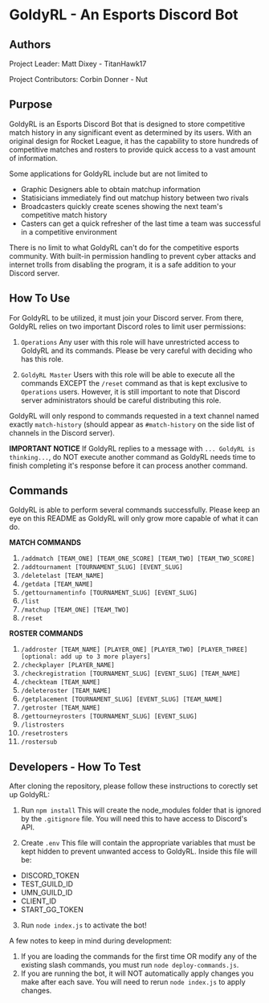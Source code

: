# GoldyRL - An Esports Discord Bot

## Authors
Project Leader: 
Matt Dixey - TitanHawk17

Project Contributors:
Corbin Donner - Nut

## Purpose
GoldyRL is an Esports Discord Bot that is designed to store competitive match history in any significant event as determined by its users. With an original design for Rocket League, it has the capability to store hundreds of competitive matches and rosters to provide quick access to a vast amount of information.

Some applications for GoldyRL include but are not limited to
 - Graphic Designers able to obtain matchup information
 - Statisicians immediately find out matchup history between two rivals
 - Broadcasters quickly create scenes showing the next team's competitive match history
 - Casters can get a quick refresher of the last time a team was successful in a competitive environment

There is no limit to what GoldyRL can't do for the competitive esports community. With built-in permission handling to prevent cyber attacks and internet trolls from disabling the program, it is a safe addition to your Discord server.

## How To Use
For GoldyRL to be utilized, it must join your Discord server. From there, GoldyRL relies on two important Discord roles to limit user permissions:

1. `Operations`
Any user with this role will have unrestricted access to GoldyRL and its commands. Please be very careful with deciding who has this role.

2. `GoldyRL Master`
Users with this role will be able to execute all the commands EXCEPT the `/reset` command as that is kept exclusive to `Operations` users. However, it is still important to note that Discord server administrators should be careful distributing this role.

GoldyRL will only respond to commands requested in a text channel named exactly `match-history` (should appear as `#match-history` on the side list of channels in the Discord server). 

__IMPORTANT NOTICE__
If GoldyRL replies to a message with `... GoldyRL is thinking...`, do NOT execute another command as GoldyRL needs time to finish completing it's response before it can process another command.

## Commands
GoldyRL is able to perform several commands successfully. Please keep an eye on this README as GoldyRL will only grow more capable of what it can do.

__MATCH COMMANDS__
1. `/addmatch [TEAM_ONE] [TEAM_ONE_SCORE] [TEAM_TWO] [TEAM_TWO_SCORE]`
2. `/addtournament [TOURNAMENT_SLUG] [EVENT_SLUG]`
3. `/deletelast [TEAM_NAME]`
4. `/getdata [TEAM_NAME]`
5. `/gettournamentinfo [TOURNAMENT_SLUG] [EVENT_SLUG]`
6. `/list`
7. `/matchup [TEAM_ONE] [TEAM_TWO]`
8. `/reset`

__ROSTER COMMANDS__
1. `/addroster [TEAM_NAME] [PLAYER_ONE] [PLAYER_TWO] [PLAYER_THREE] [optional: add up to 3 more players]`
2. `/checkplayer [PLAYER_NAME]`
3. `/checkregistration [TOURNAMENT_SLUG] [EVENT_SLUG] [TEAM_NAME]`
4. `/checkteam [TEAM_NAME]`
5. `/deleteroster [TEAM_NAME]`
6. `/getplacement [TOURNAMENT_SLUG] [EVENT_SLUG] [TEAM_NAME]`
7. `/getroster [TEAM_NAME]`
8. `/gettourneyrosters [TOURNAMENT_SLUG] [EVENT_SLUG]`
9. `/listrosters`
10. `/resetrosters`
11. `/rostersub`

## Developers - How To Test
After cloning the repository, please follow these instructions to corectly set up GoldyRL:

1. Run `npm install`
This will create the node_modules folder that is ignored by the `.gitignore` file. You will need this to have access to Discord's API.

2. Create `.env`
This file will contain the appropriate variables that must be kept hidden to prevent unwanted access to GoldyRL. Inside this file will be:
 - DISCORD_TOKEN
 - TEST_GUILD_ID
 - UMN_GUILD_ID
 - CLIENT_ID
 - START_GG_TOKEN

3. Run `node index.js` to activate the bot!

A few notes to keep in mind during development:
1. If you are loading the commands for the first time OR modify any of the existing slash commands, you must run `node deploy-commands.js`.
2. If you are running the bot, it will NOT automatically apply changes you make after each save. You will need to rerun `node index.js` to apply changes.